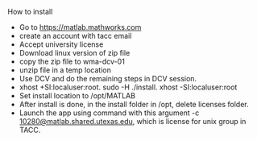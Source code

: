 How to install

* Go to https://matlab.mathworks.com
* create an account with tacc email
* Accept university license
* Download linux version of zip file
* copy the zip file to wma-dcv-01 
* unzip file in a temp location
* Use DCV and do the remaining steps in DCV session.
* xhost +SI:localuser:root. sudo -H ./install. xhost -SI:localuser:root
* Set install location to /opt/MATLAB
* After install is done, in the install folder in /opt, delete licenses folder.
* Launch the app using command with this argument -c 10280@matlab.shared.utexas.edu, which is license for unix group in TACC.
